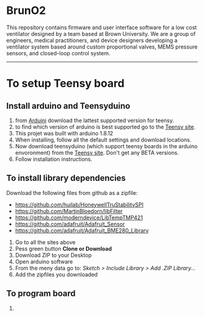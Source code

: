 # BrunO2
This repository contains firmware and user interface software for a low cost ventilator designed by a team based at Brown University. We are a group of engineers, medical practitioners, and device designers developing a ventilator system based around custom proportional valves, MEMS pressure sensors, and closed-loop control system.

---
# To setup Teensy board
## Install arduino and Teensyduino
1. from [Arduini](https://www.arduino.cc/en/main/software) download the lattest supported version for teensy.
2. to find which version of arduino is best supported go to the [Teensy site](https://www.pjrc.com/teensy/td_download.html).
3. This projet was built with arduino 1.8.12
4. When installing, follow all the default settings and download locations.
5. Now download teensyduino (which support teensy boards in the arduino envoronment) from the [Teensy site](https://www.pjrc.com/teensy/td_download.html). Don't get any BETA versions.
6. Follow installation instructions.


## To install library dependencies
Download the following files from github as a zipfile:
- https://github.com/huilab/HoneywellTruStabilitySPI
- https://github.com/MartinBloedorn/libFilter
- https://github.com/moderndevice/LibTempTMP421
- https://github.com/adafruit/Adafruit_Sensor
- https://github.com/adafruit/Adafruit_BME280_Library

1. Go to all the sites above
2. Pess green button **Clone or Download**
3. Download ZIP to your Desktop
4. Open arduino software
5. From the meny data go to: *Sketch > Include Library > Add .ZIP Library...*
6. Add the zipfiles you downloaded

## To program board
1.





